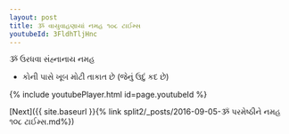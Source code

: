 ```yaml
---
layout: post
title: ૐ વાયુવાહણાયાં નમહ ૧૦૮ ટાઈમ્સ
youtubeId: 3FldhTljHnc
---
```

 
 
 ૐ ઉરધવા સંહ્નાનાય નમહ  
 
 -  કોની પાસે ખૂબ મોટી તાકાત છે (જેનું ઉદું કદ છે) 
 
  
 
  
 
 
 
 
 
 


{% include youtubePlayer.html id=page.youtubeId %}
 
[Next]({{ site.baseurl }}{% link  split2/_posts/2016-09-05-ૐ પરમેષ્ઠીને નમહ ૧૦૮ ટાઈમ્સ.md%})
 

